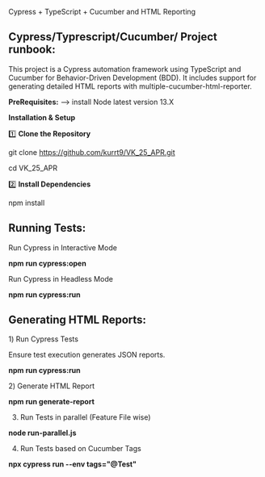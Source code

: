 Cypress + TypeScript + Cucumber and HTML Reporting
 
Cypress/Typrescript/Cucumber/ Project runbook:
-----------------

This project is a Cypress automation framework using TypeScript and Cucumber for Behavior-Driven Development (BDD). It includes support for generating detailed HTML reports with multiple-cucumber-html-reporter.

**PreRequisites:**
--> install Node latest version 13.X

**Installation & Setup**

1️⃣ **Clone the Repository**

git clone https://github.com/kurrt9/VK_25_APR.git

cd VK_25_APR

2️⃣ **Install Dependencies**

npm install

Running Tests:
--------------

Run Cypress in Interactive Mode

  **npm run cypress:open**

Run Cypress in Headless Mode

  **npm run cypress:run**

Generating HTML Reports:
-----------------------

1️) Run Cypress Tests

Ensure test execution generates JSON reports.

  **npm run cypress:run**

2️) Generate HTML Report

  **npm run generate-report**

3) Run Tests in parallel (Feature File wise)

  **node run-parallel.js**

4) Run Tests based on Cucumber Tags

  **npx cypress run --env tags="@Test"**

